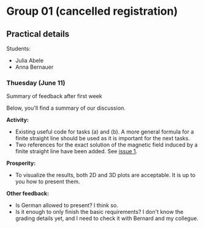 # Group 01 (cancelled registration)

## Practical details

Students:

- Julia Abele
- Anna Bernauer

### Thuesday (June 11)

Summary of feedback after first week

Below, you'll find a summary of our discussion.

**Activity:**

- Existing useful code for tasks (a) and (b). A more general formula for a finite straight line should be used as it is important for the next tasks.
- Two references for the exact solution of the magnetic field induced by a finite straight line have been added. See [issue 1](https://github.com/yingxingcheng/2024-python-project-feedback/issues/1).

**Prosperity:**

- To visualize the results, both 2D and 3D plots are acceptable. It is up to you how to present them.

**Other feedback:**

- Is German allowed to present? I think so.
- Is it enough to only finish the basic requirements? I don't know the grading details yet, and I need to check it with Bernard and my collegue.
